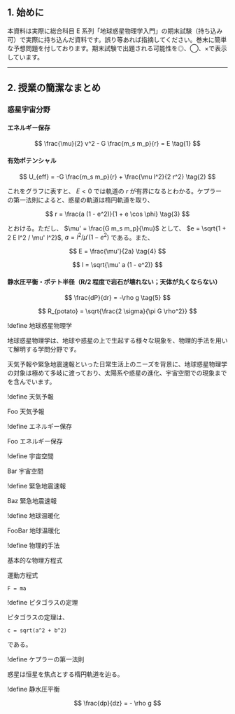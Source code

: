 ## 1. 始めに

本資料は実際に総合科目 E 系列「地球惑星物理学入門」の期末試験（持ち込み可）で実際に持ち込んだ資料です。誤り等あれば指摘してください。巻末に簡単な予想問題を付しております。期末試験で出題される可能性を◎、◯、×で表示しています。

---

## 2. 授業の簡潔なまとめ

### 惑星宇宙分野

#### エネルギー保存

$$
\frac{\mu}{2} v^2 - G \frac{m_s m_p}{r} = E \tag{1}
$$

#### 有効ポテンシャル

$$
U_{eff} = -G \frac{m_s m_p}{r} + \frac{\mu l^2}{2 r^2} \tag{2}
$$

これをグラフに表すと、 $E < 0$ では軌道の $r$ が有界になるとわかる。ケプラーの第一法則によると、惑星の軌道は楕円軌道を取り、

$$
r = \frac{a (1 - e^2)}{1 + e \cos \phi} \tag{3}
$$

とおける。ただし、 $\mu' = \frac{G m_s m_p}{\mu}$ として、 $e = \sqrt{1 + 2 E l^2 / \mu' l^2}$, $a = l^2 / \mu' (1 - e^2)$ である。また、

$$
E = \frac{\mu'}{2a} \tag{4}
$$

$$
l = \sqrt{\mu' a (1 - e^2)}
$$

#### 静水圧平衡・ポテト半径（R/2 程度で岩石が壊れない；天体が丸くならない）

$$
\frac{dP}{dr} = -\rho g \tag{5}
$$

$$
R_{potato} = \sqrt{\frac{2 \sigma}{\pi G \rho^2}}
$$

!define 地球惑星物理学

地球惑星物理学は、地球や惑星の上で生起する様々な現象を、物理的手法を用いて解明する学問分野です。

天気予報や緊急地震速報といった日常生活上のニーズを背景に、地球惑星物理学の対象は極めて多岐に渡っており、太陽系や惑星の進化、宇宙空間での現象までを含んでいます。

!define 天気予報

Foo 天気予報

!define エネルギー保存

Foo エネルギー保存

!define 宇宙空間

Bar 宇宙空間

!define 緊急地震速報

Baz 緊急地震速報

!define 地球温暖化

FooBar 地球温暖化

!define 物理的手法

基本的な物理方程式

運動方程式

```mathjs
F = ma
```

!define ピタゴラスの定理

ピタゴラスの定理は、

```mathjs
c = sqrt(a^2 + b^2)
```

である。

!define ケプラーの第一法則

惑星は恒星を焦点とする楕円軌道を辿る。

!define 静水圧平衡

$$
    \frac{dp}{dz} = - \rho g
$$
